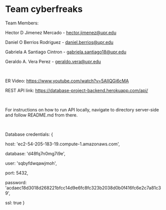 # Team cyberfreaks

Team Members: 

Hector D Jimenez Mercado - hector.jimenez@upr.edu

Daniel O Berrios Rodriguez - daniel.berrios@upr.edu

Gabriela A Santiago Cintron - gabriela.santiago18@upr.edu

Geraldo A. Vera Perez - geraldo.vera@upr.edu

<br>

ER Video: https://www.youtube.com/watch?v=5AlIQGi6cMA

REST API link: https://database-project-backend.herokuapp.com/api/

<br>

For instructions on how to run API locally, navigate to directory server-side and follow README.md from there.

<br>

Database credentials:
{
   <p>   host: 'ec2-54-205-183-19.compute-1.amazonaws.com',
   <p>   database: 'd48fq7n0mg7i9e',
   <p>   user: 'sqbyfdwqawjmoh',
   <p>   port: 5432,
   <p>   password: 'acdaec18d3018d268221bfcc14d9e6fc8fc323b2038d0b0f416fc6e2c7a81c39',
   <p>   ssl: true
}
